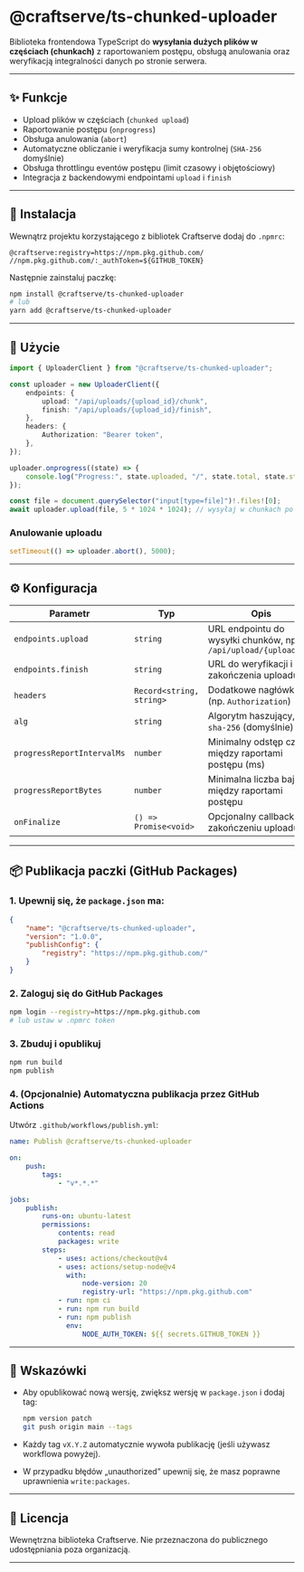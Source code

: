 # @craftserve/ts-chunked-uploader

Biblioteka frontendowa TypeScript do **wysyłania dużych plików w częściach (chunkach)** z raportowaniem postępu, obsługą anulowania oraz weryfikacją integralności danych po stronie serwera.

---

## ✨ Funkcje

-   Upload plików w częściach (`chunked upload`)
-   Raportowanie postępu (`onprogress`)
-   Obsługa anulowania (`abort`)
-   Automatyczne obliczanie i weryfikacja sumy kontrolnej (`SHA-256` domyślnie)
-   Obsługa throttlingu eventów postępu (limit czasowy i objętościowy)
-   Integracja z backendowymi endpointami `upload` i `finish`

---

## 🚀 Instalacja

Wewnątrz projektu korzystającego z bibliotek Craftserve dodaj do `.npmrc`:

```
@craftserve:registry=https://npm.pkg.github.com/
//npm.pkg.github.com/:_authToken=${GITHUB_TOKEN}
```

Następnie zainstaluj paczkę:

```bash
npm install @craftserve/ts-chunked-uploader
# lub
yarn add @craftserve/ts-chunked-uploader
```

---

## 🧩 Użycie

```ts
import { UploaderClient } from "@craftserve/ts-chunked-uploader";

const uploader = new UploaderClient({
    endpoints: {
        upload: "/api/uploads/{upload_id}/chunk",
        finish: "/api/uploads/{upload_id}/finish",
    },
    headers: {
        Authorization: "Bearer token",
    },
});

uploader.onprogress((state) => {
    console.log("Progress:", state.uploaded, "/", state.total, state.state);
});

const file = document.querySelector("input[type=file]")!.files![0];
await uploader.upload(file, 5 * 1024 * 1024); // wysyłaj w chunkach po 5 MB
```

### Anulowanie uploadu

```ts
setTimeout(() => uploader.abort(), 5000);
```

---

## ⚙️ Konfiguracja

| Parametr                   | Typ                      | Opis                                                            |
| -------------------------- | ------------------------ | --------------------------------------------------------------- |
| `endpoints.upload`         | `string`                 | URL endpointu do wysyłki chunków, np. `/api/upload/{upload_id}` |
| `endpoints.finish`         | `string`                 | URL do weryfikacji i zakończenia uploadu                        |
| `headers`                  | `Record<string, string>` | Dodatkowe nagłówki (np. `Authorization`)                        |
| `alg`                      | `string`                 | Algorytm haszujący, np. `sha-256` (domyślnie)                   |
| `progressReportIntervalMs` | `number`                 | Minimalny odstęp czasu między raportami postępu (ms)            |
| `progressReportBytes`      | `number`                 | Minimalna liczba bajtów między raportami postępu                |
| `onFinalize`               | `() => Promise<void>`    | Opcjonalny callback po zakończeniu uploadu                      |

---

## 📦 Publikacja paczki (GitHub Packages)

### 1. Upewnij się, że `package.json` ma:

```json
{
    "name": "@craftserve/ts-chunked-uploader",
    "version": "1.0.0",
    "publishConfig": {
        "registry": "https://npm.pkg.github.com/"
    }
}
```

### 2. Zaloguj się do GitHub Packages

```bash
npm login --registry=https://npm.pkg.github.com
# lub ustaw w .npmrc token
```

### 3. Zbuduj i opublikuj

```bash
npm run build
npm publish
```

### 4. (Opcjonalnie) Automatyczna publikacja przez GitHub Actions

Utwórz `.github/workflows/publish.yml`:

```yaml
name: Publish @craftserve/ts-chunked-uploader

on:
    push:
        tags:
            - "v*.*.*"

jobs:
    publish:
        runs-on: ubuntu-latest
        permissions:
            contents: read
            packages: write
        steps:
            - uses: actions/checkout@v4
            - uses: actions/setup-node@v4
              with:
                  node-version: 20
                  registry-url: "https://npm.pkg.github.com"
            - run: npm ci
            - run: npm run build
            - run: npm publish
              env:
                  NODE_AUTH_TOKEN: ${{ secrets.GITHUB_TOKEN }}
```

---

## 🧠 Wskazówki

-   Aby opublikować nową wersję, zwiększ wersję w `package.json` i dodaj tag:

    ```bash
    npm version patch
    git push origin main --tags
    ```

-   Każdy tag `vX.Y.Z` automatycznie wywoła publikację (jeśli używasz workflowa powyżej).
-   W przypadku błędów „unauthorized” upewnij się, że masz poprawne uprawnienia `write:packages`.

---

## 📄 Licencja

Wewnętrzna biblioteka Craftserve. Nie przeznaczona do publicznego udostępniania poza organizacją.

---

